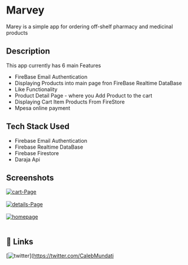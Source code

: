 # Marvey 

Marey is a simple app for ordering off-shelf pharmacy and medicinal products

## Description

This app currently has 6 main Features

* FireBase Email Authentication
* Displaying Products into main page fron FireBase Realtime DataBase
* Like Functionality
* Product Detail Page - where you  Add Product to the cart
* Displaying Cart Item Products From FireStore
* Mpesa online payment

## Tech Stack Used

* Firebase Email Authentication
* Firebase Realtime DataBase
* Firebase Firestore
* Daraja Api

## Screenshots

<a href="https://postimg.cc/pmXpqQy0" target="_blank"><img src="https://i.postimg.cc/wjDLx0zd/photo-2023-04-29-15-17-25.jpg" alt="cart-Page"/></a><br/><br/>
<a href="https://postimg.cc/cv96jKnd" target="_blank"><img src="https://i.postimg.cc/q70nNyB6/photo-2023-04-29-15-17-32.jpg" alt="details-Page"/></a><br/><br/>
<a href="https://postimg.cc/hJXhqSLT" target="_blank"><img src="https://i.postimg.cc/wBVNLM3f/photo-2023-04-29-15-17-45.jpg" alt="homepage"/></a><br/><br/>

## 🔗 Links

[![twitter](https://img.shields.io/badge/twitter-1DA1F2?style=for-the-badge&logo=twitter&logoColor=white)](https://twitter.com/CalebMundati



